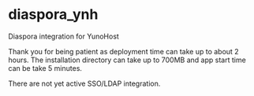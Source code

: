 diaspora_ynh
==========

Diaspora integration for YunoHost

Thank you for being patient as deployment time can take up to about 2 hours.
The installation directory can take up to 700MB and app start time can be take 5 minutes.

There are not yet active SSO/LDAP integration.
